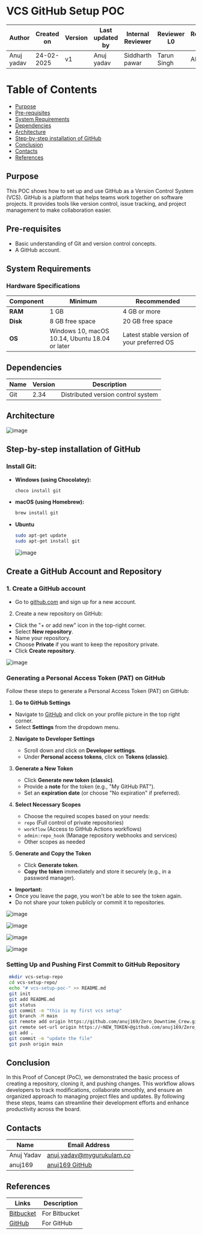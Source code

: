# VCS GitHub Setup POC

| **Author** | **Created on** | **Version** | **Last updated by**|**Internal Reviewer** |**Reviewer L0** |**Reviewer L1** |**Reviewer L2** |
|------------|---------------------------|-------------|---------------------|-------------|-------------|-------------|-------------|
| Anuj yadav|   24-02-2025             | v1          | Anuj yadav     |  Siddharth pawar | Tarun Singh  | Abhishek  | Abhishek Dubey|     

# Table of Contents
- [Purpose](#purpose)
- [Pre-requisites](#pre-requisites)
- [System Requirements](#system-requirements)
- [Dependencies](#dependencies)
- [Architecture](#architecture)
- [Step-by-step installation of GitHub](#step-by-step-installation-of-github)
- [Conclusion](#conclusion)
- [Contacts](#Contacts)
- [References](#references)

## Purpose

This POC shows how to set up and use GitHub as a Version Control System (VCS). GitHub is a platform that helps teams work together on software projects. It provides tools like version control, issue tracking, and project management to make collaboration easier.

## Pre-requisites
- Basic understanding of Git and version control concepts.
- A GitHub account.

## System Requirements

### Hardware Specifications
| Component | Minimum | Recommended |
|-----------|---------|-------------|
| **RAM**   | 1 GB    | 4 GB or more|
| **Disk**  | 8 GB free space | 20 GB free space |
| **OS**    | Windows 10, macOS 10.14, Ubuntu 18.04 or later | Latest stable version of your preferred OS |


## Dependencies

| Name | Version | Description                           |
|------|---------|---------------------------------------|
| Git  | 2.34    | Distributed version control system    |


## Architecture

![image](https://github.com/user-attachments/assets/d9d3717a-1f72-4c63-8a1a-cecda88cec06)


## Step-by-step installation of GitHub

### Install Git:

- **Windows (using Chocolatey):**
  ```bash
  choco install git

- **macOS (using Homebrew):**
  ```bash
  brew install git
  ```
- **Ubuntu**
  ```bash
  sudo apt-get update
  sudo apt-get install git
  ```
  ![image](https://github.com/user-attachments/assets/2cc8284b-5bdd-4995-94cd-04e66de25b36)

 ## Create a GitHub Account and Repository

 ### 1. Create a GitHub account
 - Go to [github.com]() and sign up for a new account.

 2. Create a new repository on GitHub:
 - Click the "+ or add new" icon in the top-right corner.
 - Select **New repository**.
 - Name your repository.
 - Choose **Private** if you want to keep the repository private.
 - Click **Create repository**.

 ![image](https://github.com/user-attachments/assets/56679ec3-f0ca-4e1a-94e0-1cc4ec0371b1)


 ### Generating a Personal Access Token (PAT) on GitHub

 Follow these steps to generate a Personal Access Token (PAT) on GitHub:

 1. **Go to GitHub Settings**
   - Navigate to [GitHub](https://github.com/) and click on your profile picture in the top right corner.
   - Select **Settings** from the dropdown menu.

2. **Navigate to Developer Settings**
   - Scroll down and click on **Developer settings**.
   - Under **Personal access tokens**, click on **Tokens (classic)**.

3. **Generate a New Token**
   - Click **Generate new token (classic)**.
   - Provide a **note** for the token (e.g., "My GitHub PAT").
   - Set an **expiration date** (or choose "No expiration" if preferred).

4. **Select Necessary Scopes**
    - Choose the required scopes based on your needs:
     - `repo` (Full control of private repositories)
     - `workflow` (Access to GitHub Actions workflows)
     - `admin:repo_hook` (Manage repository webhooks and services)
     - Other scopes as needed

5. **Generate and Copy the Token**
   - Click **Generate token**.
   - **Copy the token** immediately and store it securely (e.g., in a password manager).

- **Important:**
- Once you leave the page, you won't be able to see the token again.
- Do not share your token publicly or commit it to repositories.


![image](https://github.com/user-attachments/assets/ab8b66e5-39b8-4541-a54d-162ac40b018c)

![image](https://github.com/user-attachments/assets/1aeb2a91-ce21-42fa-9b42-546042292b69)

![image](https://github.com/user-attachments/assets/14756319-a3d0-4b7a-b96f-88affaf74cb3)

![image](https://github.com/user-attachments/assets/67d73aaa-6b05-4ccc-9077-0a7d6ccb02a1)

### Setting Up and Pushing First Commit to GitHub Repository
```bash
 mkdir vcs-setup-repo
 cd vcs-setup-repo/
 echo "# vcs-setup-poc-" >> README.md
 git init
 git add README.md 
 git status
 git commit -m "this is my first vcs setup"
 git branch -M main
 git remote add origin https://github.com/anuj169/Zero_Downtime_Crew.git
 git remote set-url origin https://<NEW_TOKEN>@github.com/anuj169/Zero_Downtime_Crew.git
 git add .
 git commit -m "update the file"
 git push origin main

```

## Conclusion

In this Proof of Concept (PoC), we demonstrated the basic process of creating a repository, cloning it, and pushing changes. This workflow allows developers to track modifications, collaborate smoothly, and ensure an organized approach to managing project files and updates. By following these steps, teams can streamline their development efforts and enhance productivity across the board.


## Contacts

| Name        | Email Address                                      |
|-------------|----------------------------------------------------|
| Anuj Yadav  | [anuj.yadav@mygurukulam.co](anuj.yadav@mygurukulam.co) |
| anuj169     | [anuj169 GitHub](https://github.com/anuj169)       |

## References

| Links                                                                                       | Description     |
|---------------------------------------------------------------------------------------------|-----------------|
| [Bitbucket](https://www.geeksforgeeks.org/introduction-to-bitbucket/?ref=ml_lbp#what-is-bitbucket) | For Bitbucket   |
| [GitHub](https://www.geeksforgeeks.org/what-is-github-and-how-to-use-it/)     | For GitHub      |

